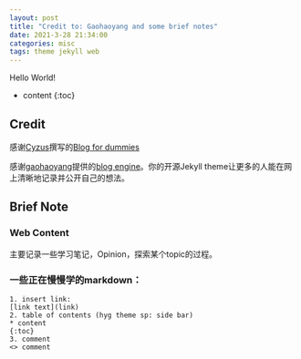 ```yaml
---
layout: post
title: "Credit to: Gaohaoyang and some brief notes"
date: 2021-3-28 21:34:00
categories: misc
tags: theme jekyll web
---
```


Hello World!

* content
{:toc}

## Credit

感谢[Cyzus](https://github.com/cyzus)撰写的[Blog for dummies](https://cyzus.github.io/2015/06/21/github-build-blog/)

感谢[gaohaoyang](https://github.com/Gaohaoyang)提供的[blog engine](https://github.com/Gaohaoyang/gaohaoyang.github.io)。你的开源Jekyll theme让更多的人能在网上清晰地记录并公开自己的想法。



## Brief Note

### Web Content

主要记录一些学习笔记，Opinion，探索某个topic的过程。



### 一些正在慢慢学的markdown：



~~~
1. insert link:
[link text](link)
2. table of contents (hyg theme sp: side bar)
* content
{:toc}
3. comment
<> comment


~~~
